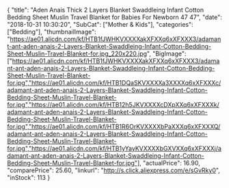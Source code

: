 {
	"title": "Aden Anais Thick 2 Layers Blanket Swaddleing Infant Cotton Bedding Sheet Muslin Travel Blanket for Babies For Newborn 47  47",
	"date": "2018-10-31 10:30:20",
	"SubCat": ["Mother & Kids"],
	"categories": ["Bedding"],
	"thumbnailImage": "https://ae01.alicdn.com/kf/HTB1fJWHKVXXXXakXFXXq6xXFXXX3/adamant-ant-aden-anais-2-Layers-Blanket-Swaddleing-Infant-Cotton-Bedding-Sheet-Muslin-Travel-Blanket-for.jpg_220x220.jpg",
	"BigImage": ["https://ae01.alicdn.com/kf/HTB1fJWHKVXXXXakXFXXq6xXFXXX3/adamant-ant-aden-anais-2-Layers-Blanket-Swaddleing-Infant-Cotton-Bedding-Sheet-Muslin-Travel-Blanket-for.jpg","https://ae01.alicdn.com/kf/HTB1DQaSKVXXXXa3XXXXq6xXFXXXc/adamant-ant-aden-anais-2-Layers-Blanket-Swaddleing-Infant-Cotton-Bedding-Sheet-Muslin-Travel-Blanket-for.jpg","https://ae01.alicdn.com/kf/HTB12h5JKVXXXXcDXpXXq6xXFXXXk/adamant-ant-aden-anais-2-Layers-Blanket-Swaddleing-Infant-Cotton-Bedding-Sheet-Muslin-Travel-Blanket-for.jpg","https://ae01.alicdn.com/kf/HTB1R6OrKVXXXXbPaXXXq6xXFXXXQ/adamant-ant-aden-anais-2-Layers-Blanket-Swaddleing-Infant-Cotton-Bedding-Sheet-Muslin-Travel-Blanket-for.jpg","https://ae01.alicdn.com/kf/HTB1yYayKVXXXXbGXVXXq6xXFXXXj/adamant-ant-aden-anais-2-Layers-Blanket-Swaddleing-Infant-Cotton-Bedding-Sheet-Muslin-Travel-Blanket-for.jpg"],
	"actualPrice": 16.90,
	"comparePrice": 25.60,
	"linkurl": "http://s.click.aliexpress.com/e/sGvRky0",
	"inStock": 113
}
